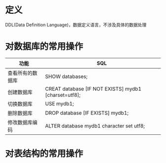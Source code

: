 # 定义

DDL(Data Definition Language)，数据定义语言，不涉及具体的数据处理

# 对数据库的常用操作

| 功能             | **SQL**                                              |
| ---------------- | ---------------------------------------------------- |
| 查看所有的数据库 | SHOW databases;                                      |
| 创建数据库       | CREAT database [IF NOT EXISTS] mydb1 [charset=utf8]; |
| 切换数据库       | USE mydb1;                                           |
| 删除数据库       | DROP database [IF EXISTS] mydb1;                     |
| 修改数据库编码   | ALTER database mydb1 character set utf8;             |



# 对表结构的常用操作



